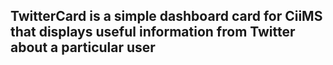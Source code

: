 ## TwitterCard is a simple dashboard card for CiiMS that displays useful information from Twitter about a particular user
